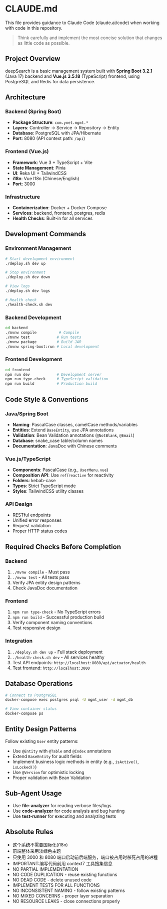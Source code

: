 # CLAUDE.md

This file provides guidance to Claude Code (claude.ai/code) when working with code in this repository.

> Think carefully and implement the most concise solution that changes as little code as possible.

## Project Overview

deepSearch is a basic management system built with **Spring Boot 3.2.1** (Java 17) backend and **Vue.js 3.5.18** (TypeScript) frontend, using PostgreSQL and Redis for data persistence.

## Architecture

### Backend (Spring Boot)
- **Package Structure**: `com.ynet.mgmt.*`
- **Layers**: Controller → Service → Repository → Entity
- **Database**: PostgreSQL with JPA/Hibernate
- **Port**: 8080 (API context path: `/api`)

### Frontend (Vue.js)
- **Framework**: Vue 3 + TypeScript + Vite
- **State Management**: Pinia
- **UI**: Reka UI + TailwindCSS
- **i18n**: Vue I18n (Chinese/English)
- **Port**: 3000

### Infrastructure
- **Containerization**: Docker + Docker Compose
- **Services**: backend, frontend, postgres, redis
- **Health Checks**: Built-in for all services

## Development Commands

### Environment Management
```bash
# Start development environment
./deploy.sh dev up

# Stop environment
./deploy.sh dev down

# View logs
./deploy.sh dev logs

# Health check
./health-check.sh dev
```

### Backend Development
```bash
cd backend
./mvnw compile          # Compile
./mvnw test            # Run tests
./mvnw package         # Build JAR
./mvnw spring-boot:run # Local development
```

### Frontend Development
```bash
cd frontend
npm run dev            # Development server
npm run type-check     # TypeScript validation
npm run build          # Production build
```

## Code Style & Conventions

### Java/Spring Boot
- **Naming**: PascalCase classes, camelCase methods/variables
- **Entities**: Extend `BaseEntity`, use JPA annotations
- **Validation**: Bean Validation annotations (`@NotBlank`, `@Email`)
- **Database**: snake_case table/column names
- **Documentation**: JavaDoc with Chinese comments

### Vue.js/TypeScript
- **Components**: PascalCase (e.g., `UserMenu.vue`)
- **Composition API**: Use `ref`/`reactive` for reactivity
- **Folders**: kebab-case
- **Types**: Strict TypeScript mode
- **Styles**: TailwindCSS utility classes

### API Design
- RESTful endpoints
- Unified error responses
- Request validation
- Proper HTTP status codes

## Required Checks Before Completion

### Backend
1. `./mvnw compile` - Must pass
2. `./mvnw test` - All tests pass
3. Verify JPA entity design patterns
4. Check JavaDoc documentation

### Frontend
1. `npm run type-check` - No TypeScript errors
2. `npm run build` - Successful production build
3. Verify component naming conventions
4. Test responsive design

### Integration
1. `./deploy.sh dev up` - Full stack deployment
2. `./health-check.sh dev` - All services healthy
3. Test API endpoints: `http://localhost:8080/api/actuator/health`
4. Test frontend: `http://localhost:3000`

## Database Operations
```bash
# Connect to PostgreSQL
docker-compose exec postgres psql -U mgmt_user -d mgmt_db

# View container status
docker-compose ps
```

## Entity Design Patterns

Follow existing `User` entity patterns:
- Use `@Entity` with `@Table` and `@Index` annotations
- Extend `BaseEntity` for audit fields
- Implement business logic methods in entity (e.g., `isActive()`, `isLocked()`)
- Use `@Version` for optimistic locking
- Proper validation with Bean Validation

## Sub-Agent Usage

- Use **file-analyzer** for reading verbose files/logs
- Use **code-analyzer** for code analysis and bug hunting
- Use **test-runner** for executing and analyzing tests

## Absolute Rules

- 这个系统不需要国际化(i18n)
- 前端整体采用淡绿色主题
- 只使用 3000 和 8080 端口启动前后端服务，端口被占用时杀死占用的进程
- IMPORTANT:编写代码前用 context7 工具搜集信息
- NO PARTIAL IMPLEMENTATION
- NO CODE DUPLICATION - reuse existing functions
- NO DEAD CODE - delete unused code
- IMPLEMENT TESTS FOR ALL FUNCTIONS
- NO INCONSISTENT NAMING - follow existing patterns
- NO MIXED CONCERNS - proper layer separation
- NO RESOURCE LEAKS - close connections properly